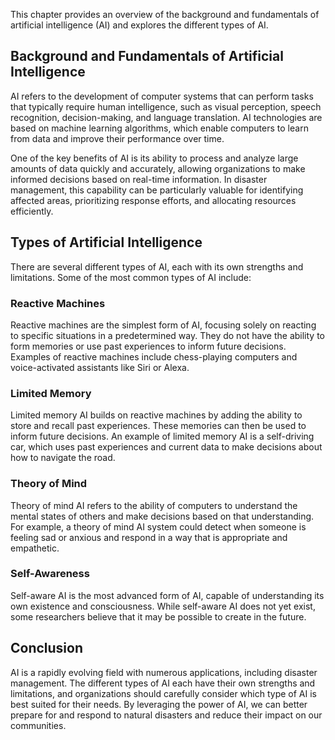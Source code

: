 
This chapter provides an overview of the background and fundamentals of artificial intelligence (AI) and explores the different types of AI.

Background and Fundamentals of Artificial Intelligence
------------------------------------------------------

AI refers to the development of computer systems that can perform tasks that typically require human intelligence, such as visual perception, speech recognition, decision-making, and language translation. AI technologies are based on machine learning algorithms, which enable computers to learn from data and improve their performance over time.

One of the key benefits of AI is its ability to process and analyze large amounts of data quickly and accurately, allowing organizations to make informed decisions based on real-time information. In disaster management, this capability can be particularly valuable for identifying affected areas, prioritizing response efforts, and allocating resources efficiently.

Types of Artificial Intelligence
--------------------------------

There are several different types of AI, each with its own strengths and limitations. Some of the most common types of AI include:

### Reactive Machines

Reactive machines are the simplest form of AI, focusing solely on reacting to specific situations in a predetermined way. They do not have the ability to form memories or use past experiences to inform future decisions. Examples of reactive machines include chess-playing computers and voice-activated assistants like Siri or Alexa.

### Limited Memory

Limited memory AI builds on reactive machines by adding the ability to store and recall past experiences. These memories can then be used to inform future decisions. An example of limited memory AI is a self-driving car, which uses past experiences and current data to make decisions about how to navigate the road.

### Theory of Mind

Theory of mind AI refers to the ability of computers to understand the mental states of others and make decisions based on that understanding. For example, a theory of mind AI system could detect when someone is feeling sad or anxious and respond in a way that is appropriate and empathetic.

### Self-Awareness

Self-aware AI is the most advanced form of AI, capable of understanding its own existence and consciousness. While self-aware AI does not yet exist, some researchers believe that it may be possible to create in the future.

Conclusion
----------

AI is a rapidly evolving field with numerous applications, including disaster management. The different types of AI each have their own strengths and limitations, and organizations should carefully consider which type of AI is best suited for their needs. By leveraging the power of AI, we can better prepare for and respond to natural disasters and reduce their impact on our communities.
